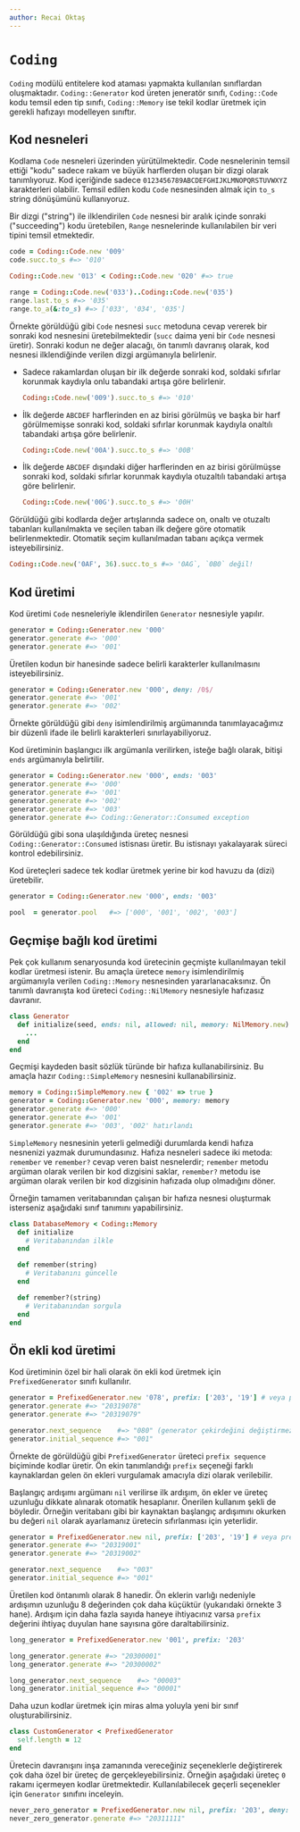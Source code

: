 ```yaml
---
author: Recai Oktaş
---
```


`Coding`
========

`Coding` modülü entitelere kod ataması yapmakta kullanılan sınıflardan
oluşmaktadır.  `Coding::Generator` kod üreten jeneratör sınıfı, `Coding::Code`
kodu temsil eden tip sınıfı, `Coding::Memory` ise tekil kodlar üretmek için
gerekli hafızayı modelleyen sınıftır.

Kod nesneleri
-------------

Kodlama `Code` nesneleri üzerinden yürütülmektedir.  Code nesnelerinin temsil
ettiği "kodu" sadece rakam ve büyük harflerden oluşan bir dizgi olarak
tanımlıyoruz.  Kod içeriğinde sadece `0123456789ABCDEFGHIJKLMNOPQRSTUVWXYZ`
karakterleri olabilir.  Temsil edilen kodu `Code` nesnesinden almak için `to_s`
string dönüşümünü kullanıyoruz.

Bir dizgi ("string") ile ilklendirilen `Code` nesnesi bir aralık içinde sonraki
("succeeding") kodu üretebilen, `Range` nesnelerinde kullanılabilen bir veri
tipini temsil etmektedir.

```ruby
code = Coding::Code.new '009'
code.succ.to_s #=> '010'

Coding::Code.new '013' < Coding::Code.new '020' #=> true

range = Coding::Code.new('033')..Coding::Code.new('035')
range.last.to_s #=> '035'
range.to_a(&:to_s) #=> ['033', '034', '035']
```

Örnekte görüldüğü gibi `Code` nesnesi `succ` metoduna cevap vererek bir sonraki
kod nesnesini üretebilmektedir (`succ` daima yeni bir `Code` nesnesi üretir).
Sonraki kodun ne değer alacağı, ön tanımlı davranış olarak, kod nesnesi
ilklendiğinde verilen dizgi argümanıyla belirlenir.

- Sadece rakamlardan oluşan bir ilk değerde sonraki kod, soldaki sıfırlar
  korunmak kaydıyla onlu tabandaki artışa göre belirlenir.

  ```ruby
  Coding::Code.new('009').succ.to_s #=> '010'
  ```

- İlk değerde `ABCDEF` harflerinden en az birisi görülmüş ve başka bir harf
  görülmemişse sonraki kod, soldaki sıfırlar korunmak kaydıyla onaltılı
  tabandaki artışa göre belirlenir.

  ```ruby
  Coding::Code.new('00A').succ.to_s #=> '00B'
  ```

- İlk değerde `ABCDEF` dışındaki diğer harflerinden en az birisi görülmüşse
  sonraki kod, soldaki sıfırlar korunmak kaydıyla otuzaltılı tabandaki artışa
  göre belirlenir.

  ```ruby
  Coding::Code.new('00G').succ.to_s #=> '00H'
  ```

Görüldüğü gibi kodlarda değer artışlarında sadece on, onaltı ve otuzaltı
tabanları kullanılmakta ve seçilen taban ilk değere göre otomatik
belirlenmektedir.  Otomatik seçim kullanılmadan tabanı açıkça vermek
isteyebilirsiniz.

```ruby
Coding::Code.new('0AF', 36).succ.to_s #=> '0AG`, `0B0` değil!
```

Kod üretimi
-----------

Kod üretimi `Code` nesneleriyle iklendirilen `Generator` nesnesiyle yapılır.

```ruby
generator = Coding::Generator.new '000'
generator.generate #=> '000'
generator.generate #=> '001'
```

Üretilen kodun bir hanesinde sadece belirli karakterler kullanılmasını
isteyebilirsiniz.

```ruby
generator = Coding::Generator.new '000', deny: /0$/
generator.generate #=> '001'
generator.generate #=> '002'
```

Örnekte görüldüğü gibi `deny` isimlendirilmiş argümanında tanımlayacağımız bir
düzenli ifade ile belirli karakterleri sınırlayabiliyoruz.

Kod üretiminin başlangıcı ilk argümanla verilirken, isteğe bağlı olarak, bitişi
`ends` argümanıyla belirtilir.

```ruby
generator = Coding::Generator.new '000', ends: '003'
generator.generate #=> '000'
generator.generate #=> '001'
generator.generate #=> '002'
generator.generate #=> '003'
generator.generate #=> Coding::Generator::Consumed exception
```

Görüldüğü gibi sona ulaşıldığında üreteç nesnesi `Coding::Generator::Consumed`
istisnası üretir.  Bu istisnayı yakalayarak süreci kontrol edebilirsiniz.

Kod üreteçleri sadece tek kodlar üretmek yerine bir kod havuzu da (dizi)
üretebilir.


```ruby
generator = Coding::Generator.new '000', ends: '003'

pool  = generator.pool   #=> ['000', '001', '002', '003']
```

Geçmişe bağlı kod üretimi
-------------------------

Pek çok kullanım senaryosunda kod üretecinin geçmişte kullanılmayan tekil kodlar
üretmesi istenir.  Bu amaçla üretece `memory` isimlendirilmiş argümanıyla
verilen `Coding::Memory` nesnesinden yararlanacaksınız.  Ön tanımlı davranışta
kod üreteci `Coding::NilMemory` nesnesiyle hafızasız davranır.

```ruby
class Generator
  def initialize(seed, ends: nil, allowed: nil, memory: NilMemory.new)
    ...
  end
end
```

Geçmişi kaydeden basit sözlük türünde bir hafıza kullanabilirsiniz.  Bu amaçla
hazır `Coding::SimpleMemory` nesnesini kullanabilirsiniz.

```ruby
memory = Coding::SimpleMemory.new { '002' => true }
generator = Coding::Generator.new '000', memory: memory
generator.generate #=> '000'
generator.generate #=> '001'
generator.generate #=> '003', '002' hatırlandı
```

`SimpleMemory` nesnesinin yeterli gelmediği durumlarda kendi hafıza nesnenizi
yazmak durumundasınız.  Hafıza nesneleri sadece iki metoda: `remember` ve
`remember?` cevap veren baist nesnelerdir;  `remember` metodu argüman olarak
verilen bir kod dizgisini saklar, `remember?` metodu ise argüman olarak verilen
bir kod dizgisinin hafızada olup olmadığını döner.

Örneğin tamamen veritabanından çalışan bir hafıza nesnesi oluşturmak isterseniz
aşağıdaki sınıf tanımını yapabilirsiniz.

```ruby
class DatabaseMemory < Coding::Memory
  def initialize
    # Veritabanından ilkle
  end

  def remember(string)
    # Veritabanını güncelle
  end

  def remember?(string)
    # Veritabanından sorgula
  end
end
```

Ön ekli kod üretimi
-------------------

Kod üretiminin özel bir hali olarak ön ekli kod üretmek için `PrefixedGenerator`
sınıfı kullanılır.

```ruby
generator = PrefixedGenerator.new '078', prefix: ['203', '19'] # veya prefix: '20319'
generator.generate #=> "20319078"
generator.generate #=> "20319079"

generator.next_sequence    #=> "080" (generator çekirdeğini değiştirmez)
generator.initial_sequence #=> "001"
```

Örnekte de görüldüğü gibi `PrefixedGenerator` üreteci `prefix sequence`
biçiminde kodlar üretir.  Ön ekin tanımlandığı `prefix` seçeneği farklı
kaynaklardan gelen ön ekleri vurgulamak amacıyla dizi olarak verilebilir.

Başlangıç ardışımı argümanı `nil` verilirse ilk ardışım, ön ekler ve üreteç
uzunluğu dikkate alınarak otomatik hesaplanır.  Önerilen kullanım şekli de
böyledir.  Örneğin veritabanı gibi bir kaynaktan başlangıç ardışımını okurken bu
değeri `nil` olarak ayarlamanız üretecin sıfırlanması için yeterlidir.

```ruby
generator = PrefixedGenerator.new nil, prefix: ['203', '19'] # veya prefix: '20319'
generator.generate #=> "20319001"
generator.generate #=> "20319002"

generator.next_sequence    #=> "003"
generator.initial_sequence #=> "001"
```

Üretilen kod öntanımlı olarak 8 hanedir.  Ön eklerin varlığı nedeniyle ardışımın
uzunluğu 8 değerinden çok daha küçüktür (yukarıdaki örnekte 3 hane).  Ardışım
için daha fazla sayıda haneye ihtiyacınız varsa `prefix` değerini ihtiyaç
duyulan hane sayısına göre daraltabilirsiniz.

```ruby
long_generator = PrefixedGenerator.new '001', prefix: '203'

long_generator.generate #=> "20300001"
long_generator.generate #=> "20300002"

long_generator.next_sequence    #=> "00003"
long_generator.initial_sequence #=> "00001"
```

Daha uzun kodlar üretmek için miras alma yoluyla yeni bir sınıf
oluşturabilirsiniz.


```ruby
class CustomGenerator < PrefixedGenerator
  self.length = 12
end
```

Üretecin davranışını inşa zamanında vereceğiniz seçeneklerle değiştirerek çok
daha özel bir üreteç de gerçekleyebilirsiniz.  Örneğin aşağıdaki üreteç `0`
rakamı içermeyen kodlar üretmektedir.  Kullanılabilecek geçerli seçenekler için
`Generator` sınıfını inceleyin.


```ruby
never_zero_generator = PrefixedGenerator.new nil, prefix: '203', deny: /0/
never_zero_generator.generate #=> "20311111"
```
